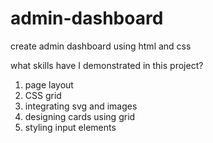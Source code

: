 # admin-dashboard

create admin dashboard using html and css

what skills have I demonstrated in this project?

1. page layout
2. CSS grid
3. integrating svg and images
4. designing cards using grid
5. styling input elements